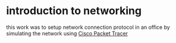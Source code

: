 # introduction to networking

this work was to setup network connection protocol in an office by simulating the network using [Cisco Packet Tracer](https://www.netacad.com/courses/packet-tracer)
